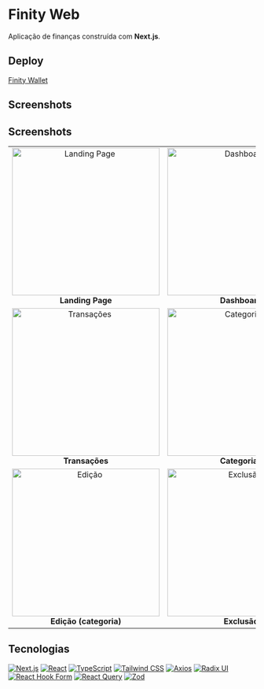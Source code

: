 # Finity Web

Aplicação de finanças construída com **Next.js**.

## Deploy

[Finity Wallet](https://finitywallet.vercel.app/)

## Screenshots

## Screenshots

<table>
  <tr>
    <td align="center">
      <img src="https://github.com/user-attachments/assets/44f65d71-806f-446d-8f05-c93fdb44b9d5" alt="Landing Page" width="300"><br>
      <strong>Landing Page</strong>
    </td>
    <td align="center">
      <img src="https://github.com/user-attachments/assets/d6bda16a-efb5-4071-b926-7ae622a6a87c" alt="Dashboard" width="300"><br>
      <strong>Dashboard</strong>
    </td>
  </tr>
  <tr>
    <td align="center">
      <img src="https://github.com/user-attachments/assets/747b66aa-1ce3-481c-97cc-2a021d96297a" alt="Transações" width="300"><br>
      <strong>Transações</strong>
    </td>
    <td align="center">
      <img src="https://github.com/user-attachments/assets/3eaf1fed-d55e-4089-8f54-596f164e7c33" alt="Categorias" width="300"><br>
      <strong>Categorias</strong>
    </td>
  </tr>
  <tr>
    <td align="center">
      <img src="https://github.com/user-attachments/assets/3dfe5092-d264-48be-a10b-38b2732c518b" alt="Edição" width="300"><br>
      <strong>Edição (categoria)</strong>
    </td>
    <td align="center">
      <img src="https://github.com/user-attachments/assets/3e7b4814-701b-4da8-9fcb-a623e622e2d8" alt="Exclusão" width="300"><br>
      <strong>Exclusão</strong>
    </td>
  </tr>
</table>


## Tecnologias

[![Next.js](https://img.shields.io/badge/Next.js-000000?style=for-the-badge&logo=next.js&logoColor=white)](https://nextjs.org)  [![React](https://img.shields.io/badge/React-20232A?style=for-the-badge&logo=react&logoColor=61DAFB)](https://reactjs.org)  [![TypeScript](https://img.shields.io/badge/TypeScript-007ACC?style=for-the-badge&logo=typescript&logoColor=white)](https://www.typescriptlang.org)  [![Tailwind CSS](https://img.shields.io/badge/Tailwind_CSS-38B2AC?style=for-the-badge&logo=tailwind-css&logoColor=white)](https://tailwindcss.com)  [![Axios](https://img.shields.io/badge/Axios-5A29E4?style=for-the-badge&logo=axios&logoColor=white)](https://axios-http.com)  [![Radix UI](https://img.shields.io/badge/Radix_UI-000000?style=for-the-badge&logo=radix-ui&logoColor=white)](https://www.radix-ui.com)  [![React Hook Form](https://img.shields.io/badge/react_hook_form-EC5990?style=for-the-badge&logo=react-hook-form&logoColor=white)](https://react-hook-form.com)  [![React Query](https://img.shields.io/badge/React_Query-FF4154?style=for-the-badge&logo=react-query&logoColor=white)](https://tanstack.com/query/v4)  [![Zod](https://img.shields.io/badge/Zod-100000?style=for-the-badge&logo=zod&logoColor=white)](https://github.com/colinhacks/zod)
